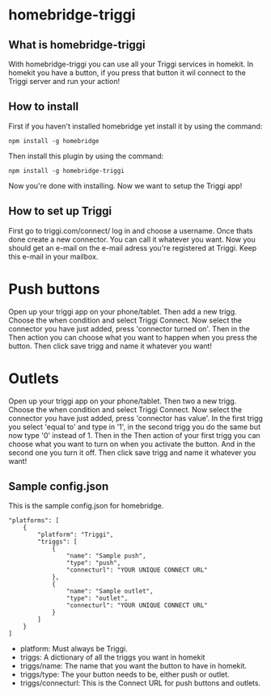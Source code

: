 # homebridge-triggi
## What is homebridge-triggi
With homebridge-triggi you can use all your Triggi services in homekit. In homekit you have a button, if you press that button it wil connect to the Triggi server and run your action!

## How to install
First if you haven't installed homebridge yet install it by using the command:

`npm install -g homebridge`

Then install this plugin by using the command:

`npm install -g homebridge-triggi`

Now you're done with installing. Now we want to setup the Triggi app!

## How to set up Triggi
First go to triggi.com/connect/ log in and choose a username. Once thats done create a new connector. You can call it whatever you want. Now you should get an e-mail on the e-mail adress you're registered at Triggi. Keep this e-mail in your mailbox.

# Push buttons
Open up your triggi app on your phone/tablet. Then add a new trigg. Choose the when condition and select Triggi Connect. Now select the connector you have just added, press 'connector turned on'. Then in the Then action you can choose what you want to happen when you press the button. Then click save trigg and name it whatever you want!

# Outlets
Open up your triggi app on your phone/tablet. Then two a new trigg. Choose the when condition and select Triggi Connect. Now select the connector you have just added, press 'connector has value'. In the first trigg you select 'equal to' and type in '1', in the second trigg you do the same but now type '0' instead of 1. Then in the Then action of your first trigg you can choose what you want to turn on when you activate the button. And in the second one you turn it off. Then click save trigg and name it whatever you want!

## Sample config.json
This is the sample config.json for homebridge.
```
"platforms": [
    {
        "platform": "Triggi",
        "triggs": [
            {
                "name": "Sample push",
                "type": "push",
                "connecturl": "YOUR UNIQUE CONNECT URL"
            },
            {
                "name": "Sample outlet",
                "type": "outlet",
                "connecturl": "YOUR UNIQUE CONNECT URL"
            }
        ]
    }
]
```

* platform: Must always be Triggi.
* triggs: A dictionary of all the triggs you want in homekit
* triggs/name: The name that you want the button to have in homekit.
* triggs/type: The your button needs to be, either push or outlet.
* triggs/connecturl: This is the Connect URL for push buttons and outlets.
